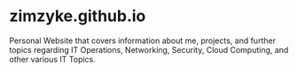 # zimzyke.github.io
Personal Website that covers information about me, projects, and further topics regarding IT Operations, Networking, Security, Cloud Computing, and other various IT Topics.
